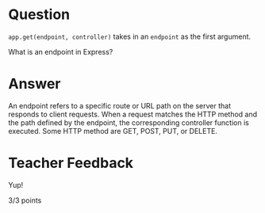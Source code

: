 # Question

`app.get(endpoint, controller)` takes in an `endpoint` as the first argument.

What is an endpoint in Express?

# Answer
An endpoint refers to a specific route or URL path on the server that responds to client requests. When a request matches the HTTP method and the path defined by the endpoint, the corresponding controller function is executed. Some HTTP method are GET, POST, PUT, or DELETE.

# Teacher Feedback

Yup!

3/3 points
